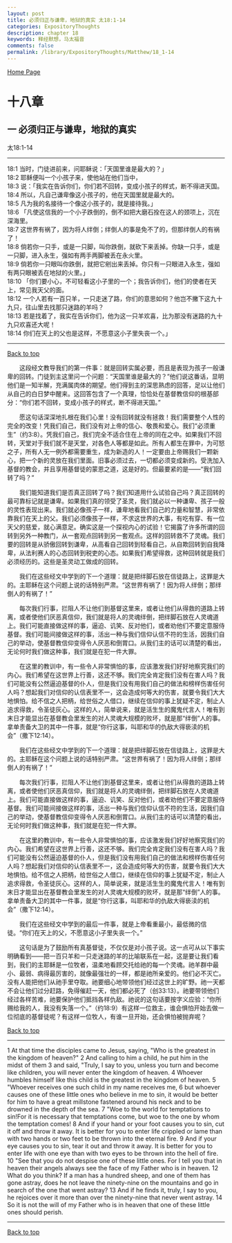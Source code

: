 ```yaml
---
layout: post
title: 必须归正与谦卑，地狱的真实 太18:1-14
categories: ExpositoryThoughts
description: chapter 18
keywords: 释经默想，马太福音
comments: false
permalink: /library/ExpositoryThoughts/Matthew/18_1-14
---
```

[ Home Page ]({{site.baseurl}}/index) <br>

<a name="0"></a>
# 十八章 

## 一 必须归正与谦卑，地狱的真实

太18:1-14

***

18:1 当时，门徒进前来，问耶稣说：「天国里谁是最大的？」<br>
18:2 耶稣便叫一个小孩子来，使他站在他们当中，<br>
18:3 说：「我实在告诉你们，你们若不回转，变成小孩子的样式，断不得进天国。<br>
18:4 所以，凡自己谦卑像这小孩子的，他在天国里就是最大的。<br>
18:5 凡为我的名接待一个像这小孩子的，就是接待我。」<br>
18:6 「凡使这信我的一个小子跌倒的，倒不如把大磨石拴在这人的颈项上，沉在深海里。<br>
18:7 这世界有祸了，因为将人绊倒；绊倒人的事是免不了的，但那绊倒人的有祸了！<br>
18:8 倘若你一只手，或是一只脚，叫你跌倒，就砍下来丢掉。你缺一只手，或是一只脚，进入永生，强如有两手两脚被丢在永火里。<br>
18:9 倘若你一只眼叫你跌倒，就把它剜出来丢掉。你只有一只眼进入永生，强如有两只眼被丢在地狱的火里。」<br>
18:10 「你们要小心，不可轻看这小子里的一个；我告诉你们，他们的使者在天上，常见我天父的面。<br>
18:12 一个人若有一百只羊，一只走迷了路，你们的意思如何？他岂不撇下这九十九只，往山里去找那只迷路的羊吗？<br>
18:13 若是找着了，我实在告诉你们，他为这一只羊欢喜，比为那没有迷路的九十九只欢喜还大呢！<br>
18:14 你们在天上的父也是这样，不愿意这小子里失丧一个。」<br>

***

[Back to top](#0)

&emsp;&emsp;这段经文教导我们的第一件事：就是回转实属必要，而且是表现为孩子一般谦卑的回转。门徒到主这里问一个问题：“天国里谁是最大的？”他们说这番话，显明他们是一知半解，充满属肉体的期望。他们得到主的深思熟虑的回答，足以让他们从自己的白日梦中醒来。这回答包含了一个真理，恰恰处在基督教信仰的根基部分：“你们若不回转，变成小孩子的样式，断不得进天国。”

&emsp;&emsp;愿这句话深深地扎根在我们心里！没有回转就没有拯救！我们需要整个人性的完全的改变！凭我们自己，我们没有对上帝的信心、敬畏和爱心。我们“必须重生”（约3:8）。凭我们自己，我们完全不适合住在上帝的同在之中。如果我们不回转，天堂对于我们就不是天堂，对各色人等都是如此。所有人都生在罪中，为可怒之子，所有人无一例外都需要重生，成为新造的人！一定要由上帝赐我们一颗新心，把一个新的灵放在我们里面。旧事必须过去，一切都必须变成新的。受洗加入基督的教会，并且享用基督徒的蒙恩之道，这是好的。但最要紧的是——“我们回转了吗？”

&emsp;&emsp;我们能知道我们是否真正回转了吗？我们知道用什么试验自己吗？真正回转的最可靠标记就是谦卑。如果我们真的领受了圣灵，我们就必以一种谦卑、孩子一般的灵性表现出来。我们就必像孩子一样，谦卑地看我们自己的力量和智慧，非常依靠我们在天上的父。我们必须像孩子一样，不求这世界的大事，有吃有穿、有一位天父的慈爱，就心满意足。确实这是一个探视内心的试验！它揭露了许多所谓的回转到另外一种教门，从一套观点回转到另一套观点。这样的回转救不了灵魂。我们要的回转是从骄傲回转到谦卑，从高看自己回转到轻看自己，从自欺回转到自我降卑，从法利赛人的心态回转到税吏的心态。如果我们希望得救，这种回转就是我们必须经历的。这些是圣灵动工做成的回转。

&emsp;&emsp;我们在这些经文中学到的下一个道理：就是把绊脚石放在信徒路上，这罪是大的。主耶稣在这个问题上说的话特别严肃。“这世界有祸了！因为将人绊倒；那绊倒人的有祸了！”

&emsp;&emsp;每次我们行事，拦阻人不让他们到基督这里来，或者让他们从得救的道路上转离，或者使他们厌恶真信仰，我们就是将人的灵魂绊倒，把绊脚石放在人灵魂道上。我们可能直接做这样的事，逼迫、讥笑、反对他们，或者劝他们不要定意服侍基督。我们可能间接做这样的事，活出一种与我们信仰认信不符的生活，因我们自己的举动，使基督教信仰变得令人厌恶和倒胃口。从我们主的话可以清楚的看出，无论何时我们做这种事，我们就是在犯一件大罪。

&emsp;&emsp;在这里的教训中，有一些令人非常惧怕的事，应该激发我们好好地察究我们的内心。我们希望在这世界上行善，这还不够。我们完全肯定我们没有在害人吗？我们可能没有公然逼迫基督的仆人，但是我们没有用我们自己的做法和榜样伤害任何人吗？想起我们对信仰的认信表里不一，这会造成何等大的伤害，就要令我们大大地惧怕。给不信之人把柄，给世俗之人借口，继续在信仰的事上犹疑不定，制止人追求得救，令圣徒灰心。这样的人，简单说来，就是活生生的魔鬼代言人！唯有到末日才能显出在基督教会里发生的对人灵魂大规模的败坏，就是那“绊倒”人的事。拿单责备大卫的其中一件事，就是“你行这事，叫耶和华的仇敌大得亵渎的机会”（撒下12:14）。

&emsp;&emsp;我们在这些经文中学到的下一个道理：就是把绊脚石放在信徒路上，这罪是大的。主耶稣在这个问题上说的话特别严肃。“这世界有祸了！因为将人绊倒；那绊倒人的有祸了！”

&emsp;&emsp;每次我们行事，拦阻人不让他们到基督这里来，或者让他们从得救的道路上转离，或者使他们厌恶真信仰，我们就是将人的灵魂绊倒，把绊脚石放在人灵魂道上。我们可能直接做这样的事，逼迫、讥笑、反对他们，或者劝他们不要定意服侍基督。我们可能间接做这样的事，活出一种与我们信仰认信不符的生活，因我们自己的举动，使基督教信仰变得令人厌恶和倒胃口。从我们主的话可以清楚的看出，无论何时我们做这种事，我们就是在犯一件大罪。

&emsp;&emsp;在这里的教训中，有一些令人非常惧怕的事，应该激发我们好好地察究我们的内心。我们希望在这世界上行善，这还不够。我们完全肯定我们没有在害人吗？我们可能没有公然逼迫基督的仆人，但是我们没有用我们自己的做法和榜样伤害任何人吗？想起我们对信仰的认信表里不一，这会造成何等大的伤害，就要令我们大大地惧怕。给不信之人把柄，给世俗之人借口，继续在信仰的事上犹疑不定，制止人追求得救，令圣徒灰心。这样的人，简单说来，就是活生生的魔鬼代言人！唯有到末日才能显出在基督教会里发生的对人灵魂大规模的败坏，就是那“绊倒”人的事。拿单责备大卫的其中一件事，就是“你行这事，叫耶和华的仇敌大得亵渎的机会”（撒下12:14）。

&emsp;&emsp;我们在这些经文中学到的最后一件事，就是上帝看重最小，最低微的信徒。“你们在天上的父，不愿意这小子里失丧一个。”

&emsp;&emsp;这句话是为了鼓励所有真基督徒，不仅仅是对小孩子说。这一点可从以下事实明确看到——把一百只羊和一只走迷路的羊的比喻联系在一起，这是要让我们看到，我们的主耶稣是一位牧者，温柔地看顾交托给祂的每一个灵魂。祂羊群中最小、最弱、病得最厉害的，就像最强壮的一样，都是祂所亲爱的。他们必不灭亡。没有人能把他们从祂手里夺取。祂要细心地带领他们经过这世上的旷野。祂一天都不会让他们过分赶路，免得催赶一天，他们都必死了（创33:13）。祂要带领他们经过各样苦难，祂要保护他们抵挡各样仇敌。祂说的这句话要按字义应验：“你所赐给我的人，我没有失落一个。”（约18:9）有这样一位救主，谁会惧怕开始去做一位彻底的基督徒呢？有这样一位牧人，有谁一旦开始，还会惧怕被抛弃呢？

[Back to top](#0)

***

1 At that time the disciples came to Jesus, saying, "Who is the greatest in the kingdom of heaven?" 2 And calling to him a child, he put him in the midst of them 3 and said, "Truly, I say to you, unless you turn and become like children, you will never enter the kingdom of heaven. 4 Whoever humbles himself like this child is the greatest in the kingdom of heaven. 5 "Whoever receives one such child in my name receives me, 6 but whoever causes one of these little ones who believe in me to sin, it would be better for him to have a great millstone fastened around his neck and to be drowned in the depth of the sea. 7 "Woe to the world for temptations to sin!For it is necessary that temptations come, but woe to the one by whom the temptation comes! 8 And if your hand or your foot causes you to sin, cut it off and throw it away. It is better for you to enter life crippled or lame than with two hands or two feet to be thrown into the eternal fire. 9 And if your eye causes you to sin, tear it out and throw it away. It is better for you to enter life with one eye than with two eyes to be thrown into the hell of fire. 10 "See that you do not despise one of these little ones. For I tell you that in heaven their angels always see the face of my Father who is in heaven. 12 What do you think? If a man has a hundred sheep, and one of them has gone astray, does he not leave the ninety-nine on the mountains and go in search of the one that went astray? 13 And if he finds it, truly, I say to you, he rejoices over it more than over the ninety-nine that never went astray. 14 So it is not the will of my Father who is in heaven that one of these little ones should perish.

***

[Back to top](#0)
